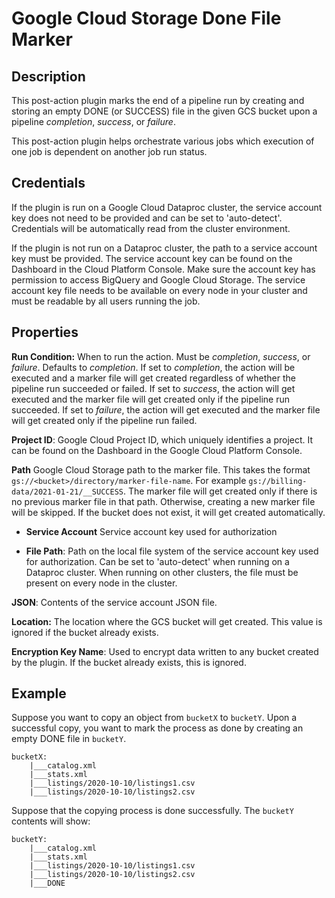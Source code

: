 # Google Cloud Storage Done File Marker

Description
-----------
This post-action plugin marks the end of a pipeline run by creating and storing an empty DONE (or SUCCESS) file in the 
given GCS bucket upon a pipeline *completion*, *success*, or *failure*.

This post-action plugin helps orchestrate various jobs which execution of one job is dependent on another job run 
status.

Credentials
-----------
If the plugin is run on a Google Cloud Dataproc cluster, the service account key does not need to be
provided and can be set to 'auto-detect'.
Credentials will be automatically read from the cluster environment.

If the plugin is not run on a Dataproc cluster, the path to a service account key must be provided.
The service account key can be found on the Dashboard in the Cloud Platform Console.
Make sure the account key has permission to access BigQuery and Google Cloud Storage.
The service account key file needs to be available on every node in your cluster and
must be readable by all users running the job.

Properties
----------
**Run Condition:** When to run the action. Must be *completion*, *success*, or *failure*. Defaults to *completion*.
If set to *completion*, the action will be executed and a marker file will get created regardless of whether the
 pipeline run succeeded or failed.
If set to *success*, the action will get executed and the marker file will get created only if the pipeline run
 succeeded.
If set to *failure*, the action will get executed and the marker file will get created only if the pipeline run
 failed.

**Project ID**: Google Cloud Project ID, which uniquely identifies a project.
It can be found on the Dashboard in the Google Cloud Platform Console.

**Path** Google Cloud Storage path to the marker file. This takes the format `gs://<bucket>/directory/marker-file-name`. 
For example `gs://billing-data/2021-01-21/__SUCCESS`. The marker file will get created only if there is no previous
marker file in that path. Otherwise, creating a new marker file will be skipped. If the bucket does not exist, it
will get created automatically.

* **Service Account**  Service account key used for authorization

* **File Path**: Path on the local file system of the service account key used for
authorization. Can be set to 'auto-detect' when running on a Dataproc cluster.
When running on other clusters, the file must be present on every node in the cluster.

**JSON**: Contents of the service account JSON file.

**Location:** The location where the GCS bucket will get created.
This value is ignored if the bucket already exists.

**Encryption Key Name**: Used to encrypt data written to any bucket created by the plugin.
If the bucket already exists, this is ignored.

Example
-------
Suppose you want to copy an object from `bucketX` to `bucketY`. Upon a successful copy, you want to mark the process as 
done by creating an empty DONE file in `bucketY`.  

```
bucketX:
    |___catalog.xml
    |___stats.xml
    |___listings/2020-10-10/listings1.csv
    |___listings/2020-10-10/listings2.csv
```  

Suppose that the copying process is done successfully. The `bucketY` contents will show:

```
bucketY:
    |___catalog.xml
    |___stats.xml
    |___listings/2020-10-10/listings1.csv
    |___listings/2020-10-10/listings2.csv
    |___DONE
```  

